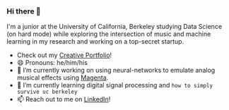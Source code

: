 ### Hi there 👋

<!--
**arhanv/arhanv** is a ✨ _special_ ✨ repository because its `README.md` (this file) appears on your GitHub profile.

Here are some ideas to get you started:

- 🔭 I’m currently working on ...
- 🌱 I’m currently learning ...
- 👯 I’m looking to collaborate on ...
- 🤔 I’m looking for help with ...
- 💬 Ask me about ...
- 📫 How to reach me: ...
- 😄 Pronouns: ...
- ⚡ Fun fact: ...
-->

I'm a junior at the University of California, Berkeley studying Data Science (on hard mode) while exploring the intersection of music and machine learning in my research and working on a top-secret startup.
- Check out my [Creative Portfolio](https://www.arhan.io)!
- 😄 Pronouns: he/him/his
- 🔭 I’m currently working on using neural-networks to emulate analog musical effects using [Magenta](https://magenta.tensorflow.org/).
- 🌱 I’m currently learning digital signal processing and `how to simply survive uc berkeley`
- 📫 Reach out to me on [LinkedIn](https://www.linkedin.com/in/arhanv/)!
